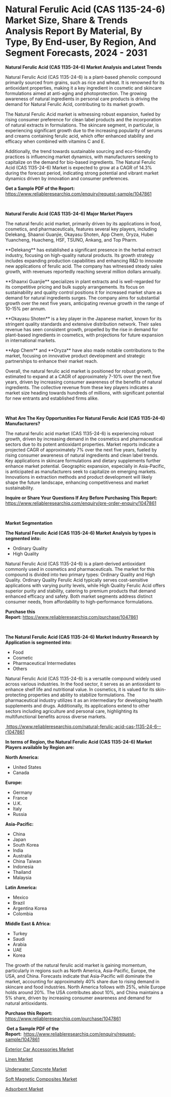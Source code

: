 <p><h1>Natural Ferulic Acid (CAS 1135-24-6) Market Size, Share & Trends Analysis Report By Material, By Type, By End-user, By Region, And Segment Forecasts, 2024 - 2031</h1></p><p><strong>Natural Ferulic Acid (CAS 1135-24-6) Market Analysis and Latest Trends</strong></p>
<p><p>Natural Ferulic Acid (CAS 1135-24-6) is a plant-based phenolic compound primarily sourced from grains, such as rice and wheat. It is renowned for its antioxidant properties, making it a key ingredient in cosmetic and skincare formulations aimed at anti-aging and photoprotection. The growing awareness of natural ingredients in personal care products is driving the demand for Natural Ferulic Acid, contributing to its market growth.</p><p>The Natural Ferulic Acid market is witnessing robust expansion, fueled by rising consumer preference for clean label products and the incorporation of natural extracts in formulations. The skincare segment, in particular, is experiencing significant growth due to the increasing popularity of serums and creams containing ferulic acid, which offer enhanced stability and efficacy when combined with vitamins C and E.</p><p>Additionally, the trend towards sustainable sourcing and eco-friendly practices is influencing market dynamics, with manufacturers seeking to capitalize on the demand for bio-based ingredients. The Natural Ferulic Acid (CAS 1135-24-6) Market is expected to grow at a CAGR of 14.3% during the forecast period, indicating strong potential and vibrant market dynamics driven by innovation and consumer preferences.</p></p>
<p><strong>Get a Sample PDF of the Report:&nbsp;</strong> <a href="https://www.reliableresearchiq.com/enquiry/request-sample/1047861?utm_campaign=1876&utm_medium=2&utm_source=Github&utm_content=ia&utm_term=11122024&utm_id=natural-ferulic-acid-cas-1135-24-6">https://www.reliableresearchiq.com/enquiry/request-sample/1047861</a></p>
<p>&nbsp;</p>
<p><strong>Natural Ferulic Acid (CAS 1135-24-6) Major Market Players</strong></p>
<p><p>The natural ferulic acid market, primarily driven by its applications in food, cosmetics, and pharmaceuticals, features several key players, including Delekang, Shaanxi Guanjie, Okayasu Shoten, App Chem, Oryza, Hubei Yuancheng, Huacheng, HSF, TSUNO, Ankang, and Top Pharm. </p><p>**Delekang** has established a significant presence in the herbal extract industry, focusing on high-quality natural products. Its growth strategy includes expanding production capabilities and enhancing R&D to innovate new applications of ferulic acid. The company has witnessed steady sales growth, with revenues reportedly reaching several million dollars annually.</p><p>**Shaanxi Guanjie** specializes in plant extracts and is well-regarded for its competitive pricing and bulk supply arrangements. Its focus on sustainability and quality control positions it for increased market share as demand for natural ingredients surges. The company aims for substantial growth over the next five years, anticipating revenue growth in the range of 10-15% per annum.</p><p>**Okayasu Shoten** is a key player in the Japanese market, known for its stringent quality standards and extensive distribution network. Their sales revenue has seen consistent growth, propelled by the rise in demand for plant-based ingredients in cosmetics, with projections for future expansion in international markets.</p><p>**App Chem** and **Oryza** have also made notable contributions to the market, focusing on innovative product development and strategic partnerships to enhance their market reach. </p><p>Overall, the natural ferulic acid market is positioned for robust growth, estimated to expand at a CAGR of approximately 7-10% over the next five years, driven by increasing consumer awareness of the benefits of natural ingredients. The collective revenue from these key players indicates a market size heading towards hundreds of millions, with significant potential for new entrants and established firms alike.</p></p>
<p>&nbsp;</p>
<p><strong>What Are The Key Opportunities For Natural Ferulic Acid (CAS 1135-24-6) Manufacturers?</strong></p>
<p><p>The natural ferulic acid market (CAS 1135-24-6) is experiencing robust growth, driven by increasing demand in the cosmetics and pharmaceutical sectors due to its potent antioxidant properties. Market reports indicate a projected CAGR of approximately 7% over the next five years, fueled by rising consumer awareness of natural ingredients and clean label trends. Key applications in skincare formulations and dietary supplements further enhance market potential. Geographic expansion, especially in Asia-Pacific, is anticipated as manufacturers seek to capitalize on emerging markets. Innovations in extraction methods and product development will likely shape the future landscape, enhancing competitiveness and market sustainability.</p></p>
<p><strong>Inquire or Share Your Questions If Any Before Purchasing This Report:</strong> <a href="https://www.reliableresearchiq.com/enquiry/pre-order-enquiry/1047861?utm_campaign=1876&utm_medium=2&utm_source=Github&utm_content=ia&utm_term=11122024&utm_id=natural-ferulic-acid-cas-1135-24-6">https://www.reliableresearchiq.com/enquiry/pre-order-enquiry/1047861</a></p>
<p>&nbsp;</p>
<p><strong>Market Segmentation</strong></p>
<p><strong>The Natural Ferulic Acid (CAS 1135-24-6) Market Analysis by types is segmented into:</strong></p>
<p><ul><li>Ordinary Quality</li><li>High Quality</li></ul></p>
<p><p>Natural Ferulic Acid (CAS 1135-24-6) is a plant-derived antioxidant commonly used in cosmetics and pharmaceuticals. The market for this compound is divided into two primary types: Ordinary Quality and High Quality. Ordinary Quality Ferulic Acid typically serves cost-sensitive applications with varying purity levels, while High Quality Ferulic Acid offers superior purity and stability, catering to premium products that demand enhanced efficacy and safety. Both market segments address distinct consumer needs, from affordability to high-performance formulations.</p></p>
<p><strong>Purchase this Report:&nbsp;</strong><a href="https://www.reliableresearchiq.com/purchase/1047861?utm_campaign=1876&utm_medium=2&utm_source=Github&utm_content=ia&utm_term=11122024&utm_id=natural-ferulic-acid-cas-1135-24-6">https://www.reliableresearchiq.com/purchase/1047861</a></p>
<p>&nbsp;</p>
<p><strong>The Natural Ferulic Acid (CAS 1135-24-6) Market Industry Research by Application is segmented into:</strong></p>
<p><ul><li>Food</li><li>Cosmetic</li><li>Pharmaceutical Intermediates</li><li>Others</li></ul></p>
<p><p>Natural Ferulic Acid (CAS 1135-24-6) is a versatile compound widely used across various industries. In the food sector, it serves as an antioxidant to enhance shelf life and nutritional value. In cosmetics, it is valued for its skin-protecting properties and ability to stabilize formulations. The pharmaceutical industry utilizes it as an intermediary for developing health supplements and drugs. Additionally, its applications extend to other sectors including agriculture and personal care, highlighting its multifunctional benefits across diverse markets.</p></p>
<p><a href="https://www.reliableresearchiq.com/natural-ferulic-acid-cas-1135-24-6--r1047861?utm_campaign=1876&utm_medium=2&utm_source=Github&utm_content=ia&utm_term=11122024&utm_id=natural-ferulic-acid-cas-1135-24-6">&nbsp;https://www.reliableresearchiq.com/natural-ferulic-acid-cas-1135-24-6--r1047861</a></p>
<p><strong>In terms of Region, the Natural Ferulic Acid (CAS 1135-24-6) Market Players available by Region are:</strong></p>
<p>
    <p> <strong> North America: </strong>
        <ul>
            <li>United States</li>
            <li>Canada</li>
        </ul>
        </p> 
    <p> <strong> Europe: </strong>
        <ul>
            <li>Germany</li>
            <li>France</li>
            <li>U.K.</li>
            <li>Italy</li>
            <li>Russia</li>
        </ul>
        </p> 
    <p> <strong> Asia-Pacific: </strong>
        <ul>
            <li>China</li>
            <li>Japan</li>
            <li>South Korea</li>
            <li>India</li>
            <li>Australia</li>
            <li>China Taiwan</li>
            <li>Indonesia</li>
            <li>Thailand</li>
            <li>Malaysia</li>
        </ul>
        </p> 
    <p> <strong> Latin America: </strong>
        <ul>
            <li>Mexico</li>
            <li>Brazil</li>
            <li>Argentina Korea</li>
            <li>Colombia</li>
        </ul>
        </p> 
    <p> <strong> Middle East & Africa: </strong>
        <ul>
            <li>Turkey</li>
            <li>Saudi</li>
            <li>Arabia</li>
            <li>UAE</li>
            <li>Korea</li>
        </ul>
    </p>
    </p>
<p><p>The growth of the natural ferulic acid market is gaining momentum, particularly in regions such as North America, Asia-Pacific, Europe, the USA, and China. Forecasts indicate that Asia-Pacific will dominate the market, accounting for approximately 40% share due to rising demand in skincare and food industries. North America follows with 25%, while Europe holds around 20%. The USA contributes about 10%, and China maintains a 5% share, driven by increasing consumer awareness and demand for natural antioxidants.</p></p>
<p><strong>Purchase this Report: </strong><a href="https://www.reliableresearchiq.com/purchase/1047861?utm_campaign=1876&utm_medium=2&utm_source=Github&utm_content=ia&utm_term=11122024&utm_id=natural-ferulic-acid-cas-1135-24-6">https://www.reliableresearchiq.com/purchase/1047861</a></p>
<p>&nbsp;<strong>Get a Sample PDF of the Report:&nbsp;&nbsp;</strong><a href="https://www.reliableresearchiq.com/enquiry/request-sample/1047861?utm_campaign=1876&utm_medium=2&utm_source=Github&utm_content=ia&utm_term=11122024&utm_id=natural-ferulic-acid-cas-1135-24-6">https://www.reliableresearchiq.com/enquiry/request-sample/1047861</a></p>
<p><strong></strong></p>
<p><p><a href="https://www.linkedin.com/pulse/rev-athenaur-okk4f?utm_campaign=1876&utm_medium=2&utm_source=Github&utm_content=ia&utm_term=11122024&utm_id=natural-ferulic-acid-cas-1135-24-6">Exterior Car Accessories Market</a></p><p><a href="https://www.linkedin.com/pulse/rev-athenaur-okk4f?utm_campaign=1876&utm_medium=2&utm_source=Github&utm_content=ia&utm_term=11122024&utm_id=natural-ferulic-acid-cas-1135-24-6">Linen Market</a></p><p><a href="https://www.linkedin.com/pulse/underwater-concrete-markets-comprehensive-analysis-which-lddjf?utm_campaign=1876&utm_medium=2&utm_source=Github&utm_content=ia&utm_term=11122024&utm_id=natural-ferulic-acid-cas-1135-24-6">Underwater Concrete Market</a></p><p><a href="https://www.linkedin.com/pulse/decoding-soft-magnetic-composites-market-signals-growth-xy5xe?utm_campaign=1876&utm_medium=2&utm_source=Github&utm_content=ia&utm_term=11122024&utm_id=natural-ferulic-acid-cas-1135-24-6">Soft Magnetic Composites Market</a></p><p><a href="https://www.linkedin.com/pulse/impact-latest-trends-adsorbent-market-growth-forecasted-5-nprjf?utm_campaign=1876&utm_medium=2&utm_source=Github&utm_content=ia&utm_term=11122024&utm_id=natural-ferulic-acid-cas-1135-24-6">Adsorbent Market</a></p></p>
